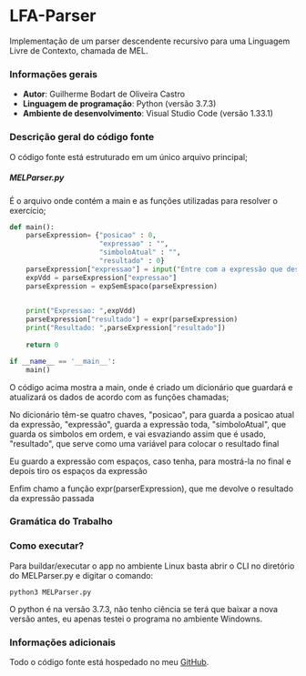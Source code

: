 # LFA-Parser
Implementação de um parser descendente recursivo para uma Linguagem Livre de Contexto, chamada de MEL.

### Informações gerais
- **Autor**: Guilherme Bodart de Oliveira Castro
- **Linguagem de programação**: Python (versão 3.7.3)
- **Ambiente de desenvolvimento**: Visual Studio Code (versão 1.33.1)

### Descrição geral do código fonte
O código fonte está estruturado em um único arquivo principal;

##### MELParser.py
É o arquivo onde contém a main e as funções utilizadas para resolver o exercício;

```python
def main():
    parseExpression= {"posicao" : 0,
                      "expressao" : "",
                      "simboloAtual" : "",
                      "resultado" : 0}
    parseExpression["expressao"] = input("Entre com a expressão que deseja: ")
    expVdd = parseExpression["expressao"]   
    parseExpression = expSemEspaco(parseExpression)
    

    print("Expressao: ",expVdd)
    parseExpression["resultado"] = expr(parseExpression)
    print("Resultado: ",parseExpression["resultado"])
    
    return 0

if __name__ == '__main__':
    main()
```

<p> O código acima mostra a main, onde é criado um dicionário que guardará e atualizará os dados de acordo com as funções chamadas;<p>
<p> No dicionário têm-se quatro chaves, "posicao", para guarda a posicao atual da expressão, "expressão", guarda a expressão toda, "simboloAtual", que guarda os simbolos em ordem, e vai esvaziando assim que é usado, "resultado", que serve como uma variável para colocar o resultado final</p>
<p> Eu guardo a expressão com espaços, caso tenha, para mostrá-la no final e depois tiro os espaços da expressão</p>
<p> Enfim chamo a função expr(parserExpression), que me devolve o resultado da expressão passada</p>



<h3>Gramática do Trabalho</h3>



### Como executar?
Para buildar/executar o app no ambiente Linux basta abrir o CLI no diretório do MELParser.py e digitar o comando:
    
    python3 MELParser.py 
    
O python é na versão 3.7.3, não tenho ciência se terá que baixar a nova versão antes, eu apenas testei o programa no ambiente Windowns.

   
    
### Informações adicionais
Todo o código fonte está hospedado no meu [GitHub](https://github.com/Guilherme-Bodart/LFA-Parser).
